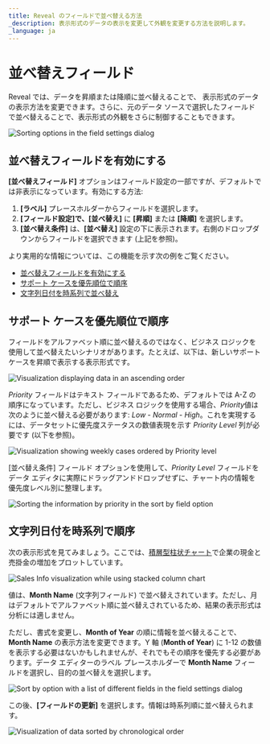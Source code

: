 ```yaml
---
title: Reveal のフィールドで並べ替える方法 
_description: 表示形式のデータの表示を変更して外観を変更する方法を説明します。
_language: ja
---
```


# 並べ替えフィールド

Reveal では、データを昇順または降順に並べ替えることで、 表示形式のデータの表示方法を変更できます。さらに、元のデータ ソースで選択したフィールドで並べ替えることで、表示形式の外観をさらに制御することもできます。 

![Sorting options in the field settings dialog](images/field-settings-dialog.png)
## 並べ替えフィールドを有効にする 

**[並べ替えフィールド]** オプションはフィールド設定の一部ですが、デフォルトでは非表示になっています。有効にする方法: 

1. **[ラベル]** プレースホルダーからフィールドを選択します。
2. **[フィールド設定]**で、**[並べ替え]** に **[昇順]** または **[降順]** を選択します。
3. **[並べ替え条件]** は、**[並べ替え]** 設定の下に表示されます。右側のドロップダウンからフィールドを選択できます (上記を参照)。
 
より実用的な情報については、この機能を示す次の例をご覧ください。

- [並べ替えフィールドを有効にする](#並べ替えフィールドを有効にする )
- [サポート ケースを優先順位で順序](#サポート-ケースを優先順位で順序)
- [文字列日付を時系列で並べ替え](#文字列日付を時系列で順序)


## サポート ケースを優先順位で順序

フィールドをアルファベット順に並べ替えるのではなく、ビジネス ロジックを使用して並べ替えたいシナリオがあります。たとえば、以下は、新しいサポート ケースを昇順で表示する表示形式です。

![Visualization displaying data in an ascending order](images/support-cases-sample.png)

*Priority* フィールドはテキスト フィールドであるため、デフォルトでは A-Z の順序になっています。ただし、ビジネス ロジックを使用する場合、*Priority*値は次のように並べ替える必要があります: *Low* - *Normal* - *High*。これを実現するには、データセットに優先度ステータスの数値表現を示す *Priority Level* 列が必要です (以下を参照)。 

![Visualization showing weekly cases ordered by Priority level](images/weekly-cases-priority.png)

[並べ替え条件] フィールド オプションを使用して、*Priority Level* フィールドをデータ エディタに実際にドラッグアンドドロップせずに、チャート内の情報を優先度レベル別に整理します。

![Sorting the information by priority in the sort by field option](images/sorting-by-priority-sample.png)

## 文字列日付を時系列で順序

次の表示形式を見てみましょう。ここでは、[積層型柱状チャート](../tutorials-stacked-charts.md#積層型チャートの作成)で企業の現金と売掛金の増加をプロットしています。

![Sales Info visualization while using stacked column chart](images/sort-by-field-sales-information-sample.png)

値は、**Month Name** (文字列フィールド) で並べ替えされています。ただし、月はデフォルトでアルファベット順に並べ替えされているため、結果の表示形式は分析には適しません。

ただし、書式を変更し、**Month of Year** の順に情報を並べ替えることで、**Month Name** の表示方法を変更できます。Y 軸 (**Month of Year**) に 1-12 の数値を表示する必要はないかもしれませんが、それでもその順序を優先する必要があります。データ エディターのラベル プレースホルダーで **Month Name** フィールドを選択し、目的の並べ替えを選択します。

![Sort by option with a list of different fields in the field settings dialog](images/field-settings-sort-by.png)

この後、**[フィールドの更新]** を選択します。情報は時系列順に並べ替えられます。

![Visualization of data sorted by chronological order](images/financial-metrics-sample.png)